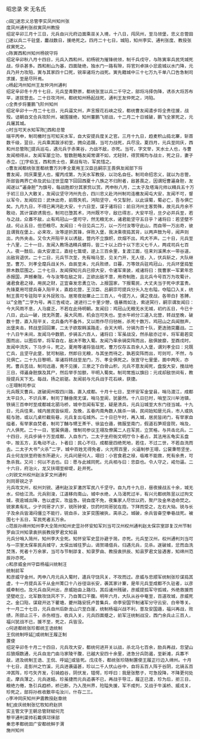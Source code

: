 <!-- { "loadSidebar": true } -->
昭忠录 宋 无名氏

    ○田遂忠义总管李实凤州知州张
    度凤州通判张叔寅凤州教授
    绍定辛卯三月十三日，元兵自兴元府边面乘巫关入境，十八日，闯凤州，至马领堡，忠义总管田遂以兵二千驻堡，鏖战数日，援绝死之。四月二十七日，城陷，知州李实、通判张度、教授张叔寅死之。
    ○陈寅西和州知州杨锐守将
    绍定辛卯秋八月十四日，元兵入西和州，初杨锐为摧锋统领，制千兵戍守，与陈寅率兵民凭城死战，俘杀甚多。西和削山为基，四面陡绝，独水门一路有隙，将官刘卓挟小忿逾城以水门降，元兵乃并力攻陷，寅与其家四十口死，锐率诸将力战死。寅先籍城中三十七万九千单八口告急制司求援，至是尽歼焉。
    ○杨起沔州知州王友仲沔州通判
    绍定辛卯冬十月十七日，元兵至青野原，都统张宣以兵二千守之，部将冯择伪降，诱杀大将苏布罕，遂拔营去。二十日攻沔州，都统知州杨起战死，通判王友仲死之，沔陷。
    ○全贵步将董鹏飞阶州知州
    绍定辛卯十一月二十七日，元兵逼文州，声言报花石峡之役，都统曹友闻遣步将全贵往援，战殁。诘朝自文合兵攻阶州，被围援绝，知州董鹏飞拒战，十二月二十日城破，鹏飞全家死之，元兵屠其城。
    ○时当可天水知军陈西和总管
    端平丙申，制司檄时当可知天水军，自大安提兵度关之官。三月十九日，趋麦积山捣北寨，斩首数千级，翌日，元兵乘其跋涉初至，拥众追蹑，当可力战死，兵尽没。夏四月，元兵至同庆，西和州总管陈提兵巡屯，遇元兵于赤莱谷，力战不敌，亦死。当可，字文举，天水士人也，与曹友闻相得从，友闻军屡立功，智数胆略友闻常谓不如，尤轻财，得赏赐均与战士，死之日，妻子赤立。，字伯玉，西和贡士也，累战有功，军民惜之。
    ○曹友闻都统张宣都统曹万刘孝全夏用王汉臣吕嗣宗王畏俱友闻部下将
    曹友闻，同庆栗里人也，擢丙戌第，为天水军教授，以功名自任。制司命招忠义，就以为总管，所部皆两界亡命及武仙汪世显麾下回回西夏十八族之不归附者，敌甚畏之，因谓短曹遍身胆，友闻遂以“遍身胆”为旗号，每战胜即分其家赀以赏。丙申秋八月，二太子及塔海元帅以精兵五十万于初三日入大散关，友闻议坚守沔州先合，四川忠义赴沔州制司连檄友闻屯大安，友闻不可，督以军令，友闻叹曰：武休出奇，前既失机，沔阳坚守，今又掣肘，以此误蜀，蜀必亡，吾与俱亡矣。九月九日，不得已离沔赴大安，十六日至，谋于诸将曰：前日沔州主客势殊，故元兵月余不敢动，其计谋欲诱我也，制司已堕其术，沔州既不守，敌已得志，大安平坦，旦夕必并兵至，若与之战，众寡不敌，止有鸡冠山一堡可守，然无粮无水，诸君能坚守五日乎？诸将曰：若坚壁不战，何止五日，但恐粮尽。友闻曰：今日见兵二万，以一万付汝等守此山，而自带一万出奇，彼且谓我在堡上，必来攻，汝等逆折其锋，佯败入堡，我决乘夜捣其背，以两声鼓为号，闻声则出，内外夹击。又令大开阳平关以诱敌，营内不立旗帜，炊烟不出，鸡犬不声。二十日，元兵至十八里，二十一日，友闻入教场选精兵健将，皆二十以上四十以下忠义七千人，两戎司兵七百人。夜一鼓后，由大安渡江，直经七篙堤，逆上三百余里，复渡江面，往来刘溪黑水一带谷道，出敌背退伏。二十二日，元兵节次至，先有哨马至，见关门开，无人径，入，伏兵斩之，大队继至。曹万、刘孝全麾兵战关外，自辰至未，元兵败绩，日暮，万等敛兵驻鸡冠山，元兵环堡捣堑排木数层围之。二十七日，友闻探知元兵已掠大安，令诸军束装，戒诸将曰：我曹家一军累年忠赤报国，声撼秦陇，今与汝等在敌之背，正欲出敌不意，用奇制胜，且北兵今号百万为攻蜀计，诸君食君之禄，用民之财，正宜奋发忠勇立功，上报国家，下报蜀民，大丈夫当于死中求富贵。先锋夏用可提兵奋入阳平关，直趋北营，王汉臣、吕嗣宗可提兵分头入左右隘，夺隘口入关，统制王畏可专驻阳平关外捉败马。居常夜劫寨止二三百人，今提万人，谓之夜战，各带白扌答膊，以“全胜”二字为号。再三告戒讫，遂进行二十里少憩，值暴雨如注，索途冥行，嗣宗谓友闻曰：今大风雨不息，人马疲乏，不若在此待明朝。友闻曰：鸡冠山无粮无水无城，初约五日，今已十八日，此山一破，技无所蓖，虽大风雨，机会岂可失也。至水牛岭分三道入北营，转战至晚，破数十营，直入阳平关，北兵备内不备外，又以雨作尽归毡帐，杀死十数万。鸡冠山之兵闻鼓声，出堡夹击，转战至回回寨，二太子欲取韩溪路走，会天大明，分骑为百十队，更迭驰突鏖战。二十八日午未间，友闻马中数箭，步骑五六百人，诸将曰：军虽战没，然杀敌亦过半，将军曷若突围而出，以图后举，将军自在，敌决不敢入蜀。友闻乃率余骑突阵而出，敌俱披靡，至酉戌时，友闻中流矢，下马步斗，死之。夏用等诸将皆战死，曹万仅存五百余人入堡，谓刘孝全曰：兄既亡兵，且坚守此堡，犹可制敌，然即日无粮，与其坐而待之，孰若突阵而出，可则可，不然，与兄俱亡。二十九日黎明，率诸将转战至龙门，万、孝全俱死之。张宣守七里堡，面中两矢，亦死。曹兵苦战，制司远遁，竟不见援，三泉之下白骨山积，元兵不意友闻死，盘旋大安，搜战地三日，得遍身胆旗及其尸，然后举手加额，平明入蜀矣。制司常旌以旗曰：元戎却敌世间有，教授提兵天下无。每战，扬之前驱。友闻前与元兵战于花石峡，获捷。
    ○王翊制司参议
    元兵既灭曹兵，遂破阆州取四川路，直入成都。十月十七日，至怀安军金堂县，哨马渡江，成都太平日久，不识兵革，制司丁黼昏席无谋，哨马至阆，犹晏然。十八日巳时，哨至汉川牟池镇，铁骑三百申时至成都城北驷马桥，城中忽闻有军至，疑是溃兵，元兵沿城至大东门径当城。十九日，元兵往来，城内居民皆纵观，及晚，五巷内南角数人擒杀一骑，民间始知是元兵，市人或执梃与驰，或以几桌栏截街巷，元兵复出屯城外。二十日巳午时，再入城，居民皆闭门，有举家自缢者，有举家自焚者，制司丁黼与甥王茶干、徐监仓遁，微服至南门，假道石笋观音院，哨及，六人俱死。二十一日，官属俱遁，惟制司参议王翊及僚属二人召军民，立赏格，与共击北兵。二十四日，元兵步骑十万至成都，入自东门，二太子坐府衙文明厅令卜者占，其法用五龟实五盘中，按五方，五龟动不止，卜者曰：民心不归，成都是四绝死地，若住，不过二世，不若血洗而去。二太子大书“火杀”二字，城中百姓无得免者，火光照百里，火逼制参王翊，公裳秉笏坚坐，兵士何龙扶至府衙东所避火，元兵问是何人，翊曰：小官食君之禄，临难不能救，死有余责，可急杀我。又问：何以不去也。曰：愿与此城同死。元兵相与曰：忠臣也。令人守之，戒勿逼。二十六日，府治火，龙又扶翊至柳堤，赴井死。
    ○刘锐文州权州赵汝芗文州通判
    刘同哥锐之子
    元兵攻文州，权州刘锐、通判赵汝芗激厉军民八千坚守。自九月十九日，昼夜接战五十余，城无水，仰给江流。元兵别浚，江道移向南山，城中水绝，人马渴死过半，有兴元都统陈昱以过拘文城，夜逾城出降，告以虚实，攻益急。锐自度不免，夜集家人尽饮以药，聚尸及金帛诰命焚之。锐家素有礼，少子同哥才六岁，锐所钟爱，饮药时同哥犹在抱，下拜而受之，左右大恸。锐与长子及余兵皆渴闷僵立不能行，锐自杀，汝芗突围被执，脔杀之。城破，余兵皆奋空拳巷战死。被围七十五日，军民死者五万余。
    ○范辰孙绵州知州李大全简州知州史显孙怀安知军刘当可汉州权州通判赵太保宗室邵复汉州节制罗由汉州知录袁拱辰教授罗君文知县
    元兵分哨入简州，知州李大全死。知怀安军史显孙避于简，亦死。元兵至汉州，权州通判刘当可与一宗室太保率民兵城守，太保出城往罗山，谒贺靖借兵，归遇元兵，见杀。遂破城，忿而血洗焚荡，死者十万余家，当可与节制邵复、知录罗由、教授袁拱辰、知县罗君文皆遇害，知绵州范辰孙亦死。
    ○和彦威金州守臣杨福兴统制汪
    统制前军
    和彦威守金州，丙申八月元兵入蜀时，遣兵守饶风关，不攻而过。彦威与忠顺军统制张珍谋捣其虚，十一月提兵五千从金州箐口十八谷径诣长安，袭其家计寨，是年元兵至成都不久驻者，以彦威牵制也。及元兵自凤州出，彦威始由上路归，其后诸州残破，彦威提孤军守孤城，外绝救援而坚壁屹立，北军数攻饶风不下，乃自箐口干腹。明年六月，大队从谷中奄至，百道攻城，彦威死之。金口陷，谋窥开达下瞿塘，夔州路安抚卢普集兵，命李安国节制诸军分守云安、白帝等关。十一月二十七日，元兵自州后卧龙山穴至白崖，统制杨福兴战不利，普及安国遁，福兴再战，败绩，所部止三千，杀伤相当，收兵入关，元兵四面蹙之，前军汪统制战没，西门余兵止三百人，福兴犹战不已，援不至，死之，兵皆没。
    ○何进都统张珍都统王诰统制
    王侃统制呼延或统制王履正制
    置使
    绍定辛卯冬十月二十四日，元兵攻大安，都统何进开关以战，杀北马七百余，励兵再战，忽望山后狼烟数通，元兵自龙门由马家陵干腹，已越大安四十余里，进急分兵防遏，至新滩，兵寡不敌，进及统制王诰、王侃、呼延或皆死。戊戌冬，都统张珍随制置使王履正行边入绵州。十月十七日，走彭州之竹溪，元兵进袭逼甚，珍以二千人伏山谷中，自将五百人阵于谷阴，北骑五百冲其阵，珍弓矢齐发，引骑趋谷，阴伏发，错愕，珍呼曰：我是张憨子，可急投降，不降更何处走。摩兵薄之，元兵遂衄。珍虽捷而元兵追袭不已，再战于导江，履正已渡，珍为后，拒三日，粮绝力倦，急引兵趋桥，桥已断，乃入茂州界，险隘失援，军不成列，又战于牛溪桥、威戎关，珍死之，部将孙栋收散卒屯汝川，什存二三。
    ○李冲同庆知州尹震教授赵章统
    制皮庆统制张忆牧知府赵拱
    实主管文字王朝总管财赋何充
    黎平通判渠帅石戴俱邛徕部
    秦忠孝都统田广安都统鲜于渭
    施州知州
